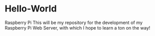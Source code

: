 # Hello-World
Raspberry Pi
This will be my repository for the development of my Raspberry Pi Web Server, with which I hope to learn a ton on the way!
